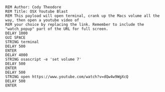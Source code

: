     REM Author: Cody Theodore
    REM Title: OSX Youtube Blast
    REM This payload will open terminal, crank up the Macs volume all the way, then open a youtube video of
    REM your choice by replacing the link. Remember to include the "watch_popup" part of the URL for full screen.
    DELAY 1000
    GUI SPACE
    STRING terminal
    DELAY 500
    ENTER
    DELAY 4000
    STRING osascript -e 'set volume 7'
    DELAY 500
    ENTER
    DELAY 500
    STRING open https://www.youtube.com/watch?v=dQw4w9WgXcQ
    DELAY 500
    ENTER